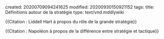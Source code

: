 created: 20200709094241625
modified: 20200930150921152
tags: 
title: Définitions autour de la stratégie
type: text/vnd.mddlywiki

{{Citation : Liddell Hart à propos du rôle de la grande stratégie}}

{{Citation : Napoléon à propos de la différence entre stratégie et tactique}}
